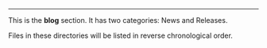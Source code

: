 
---


This is the **blog** section. It has two categories: News and Releases.

Files in these directories will be listed in reverse chronological order.


